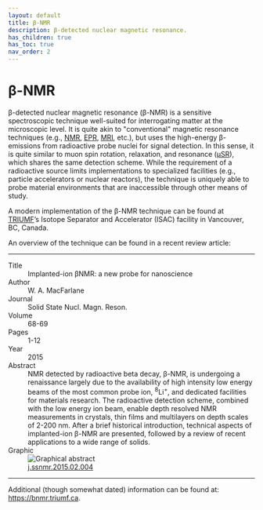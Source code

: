 ```yaml
---
layout: default
title: β-NMR
description: β-detected nuclear magnetic resonance.
has_children: true
has_toc: true
nav_order: 2
---
```


# β-NMR

β-detected nuclear magnetic resonance (β-NMR) is a sensitive spectroscopic
technique well-suited for interrogating matter at the microscopic level.
It is quite akin to "conventional" magnetic resonance techniques
(e.g., [NMR], [EPR], [MRI], etc.),
but uses the high-energy β-emissions from
radioactive probe nuclei for signal detection.
In this sense, it is quite similar to muon spin rotation, relaxation, and
resonance ([μSR]), which shares the same detection scheme.
While the requirement of a radioactive source limits implementations
to specialized facilities (e.g., particle accelerators or nuclear reactors),
the technique is uniquely able to probe material environments
that are inaccessible through other means of study.

A modern implementation of the β-NMR technique can be found at
[TRIUMF]’s Isotope Separator and Accelerator (ISAC) facility in Vancouver, BC,
Canada.

An overview of the technique can be found in a recent review article:

---

<dl>
    <dt>Title</dt>
        <dd>Implanted-ion βNMR: a new probe for nanoscience</dd>
    <dt>Author</dt>
        <dd>W. A. MacFarlane</dd>
    <dt>Journal</dt>
        <dd>Solid State Nucl. Magn. Reson.</dd>
    <dt>Volume</dt>
        <dd>68-69</dd>
    <dt>Pages</dt>
        <dd>1-12</dd>
    <dt>Year</dt>
        <dd>2015</dd>
    <dt>Abstract</dt>
        <dd>
        NMR detected by radioactive beta decay, β-NMR, is undergoing a
        renaissance largely due to the availability of high intensity low energy
        beams of the most common probe ion, <sup>8</sup>Li<sup>+</sup>, and
        dedicated facilities for materials research. The radioactive detection
        scheme, combined with the low energy ion beam, enable depth resolved NMR
        measurements in crystals, thin films and multilayers on depth scales of
        2-200 nm. After a brief historical introduction, technical aspects of
        implanted-ion β-NMR are presented, followed by a review of recent
        applications to a wide range of solids.
        </dd>
    <dt>Graphic</dt>
        <dd>
        <img src="https://ars.els-cdn.com/content/image/1-s2.0-S0926204015000181-fx1.jpg" alt="Graphical abstract">
        </dd>
    <dt><i class="ai ai-doi"></i></dt>
        <dd><a href="https://doi.org/10.1016/j.ssnmr.2015.02.004">j.ssnmr.2015.02.004</a></dd>
</dl>

---

Additional (though somewhat dated) information can be found at:
<https://bnmr.triumf.ca>.

[EPR]: https://en.wikipedia.org/wiki/Electron_paramagnetic_resonance
[MRI]: https://en.wikipedia.org/wiki/Magnetic_resonance_imaging
[μSR]: https://en.wikipedia.org/wiki/Muon_spin_spectroscopy
[NMR]: https://en.wikipedia.org/wiki/Nuclear_magnetic_resonance
[TRIUMF]: https://www.triumf.ca/
